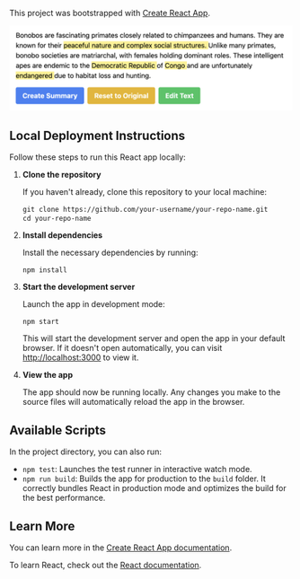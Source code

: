 This project was bootstrapped with [Create React App](https://github.com/facebook/create-react-app).

![Image of the app; a paragraph of text with three buttons below to manipulate the text](image.png)

## Local Deployment Instructions

Follow these steps to run this React app locally:

1. **Clone the repository**

   If you haven't already, clone this repository to your local machine:
   ```
   git clone https://github.com/your-username/your-repo-name.git
   cd your-repo-name
   ```

2. **Install dependencies**

   Install the necessary dependencies by running:
   ```
   npm install
   ```

3. **Start the development server**

   Launch the app in development mode:
   ```
   npm start
   ```

   This will start the development server and open the app in your default browser. If it doesn't open automatically, you can visit [http://localhost:3000](http://localhost:3000) to view it.

4. **View the app**

   The app should now be running locally. Any changes you make to the source files will automatically reload the app in the browser.

## Available Scripts

In the project directory, you can also run:

- `npm test`: Launches the test runner in interactive watch mode.
- `npm run build`: Builds the app for production to the `build` folder. It correctly bundles React in production mode and optimizes the build for the best performance.

## Learn More

You can learn more in the [Create React App documentation](https://facebook.github.io/create-react-app/docs/getting-started).

To learn React, check out the [React documentation](https://reactjs.org/).
